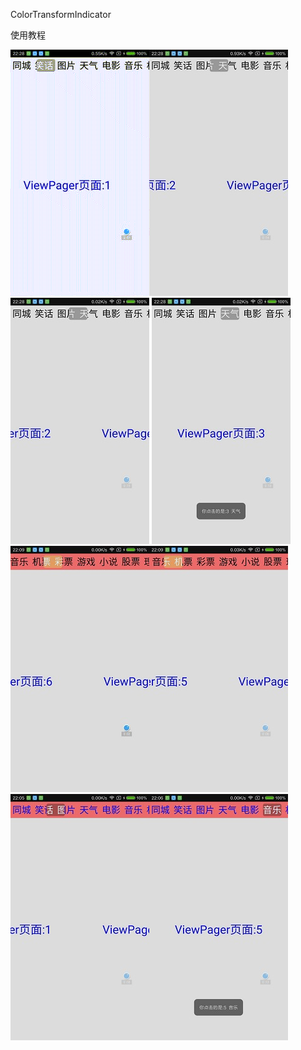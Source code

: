  ColorTransformIndicator

使用教程

![image](https://github.com/rios168/ColorTransformIndicator/blob/master/00gif.gif)![image](https://github.com/rios168/ColorTransformIndicator/blob/master/01.jpg)![image](https://github.com/rios168/ColorTransformIndicator/blob/master/02.jpg)
![image](https://github.com/rios168/ColorTransformIndicator/blob/master/03.jpg)![image](https://github.com/rios168/ColorTransformIndicator/blob/master/04.jpg)![image](https://github.com/rios168/ColorTransformIndicator/blob/master/05.jpg)
![image](https://github.com/rios168/ColorTransformIndicator/blob/master/06.jpg)![image](https://github.com/rios168/ColorTransformIndicator/blob/master/07.jpg)


